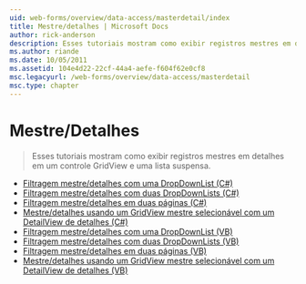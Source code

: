 ```yaml
---
uid: web-forms/overview/data-access/masterdetail/index
title: Mestre/detalhes | Microsoft Docs
author: rick-anderson
description: Esses tutoriais mostram como exibir registros mestres em detalhes em um controle GridView e uma lista suspensa.
ms.author: riande
ms.date: 10/05/2011
ms.assetid: 104e4d22-22cf-44a4-aefe-f604f62e0cf8
msc.legacyurl: /web-forms/overview/data-access/masterdetail
msc.type: chapter
---
```

<a name="masterdetail"></a>Mestre/Detalhes
====================
> Esses tutoriais mostram como exibir registros mestres em detalhes em um controle GridView e uma lista suspensa.


- [Filtragem mestre/detalhes com uma DropDownList (C#)](master-detail-filtering-with-a-dropdownlist-cs.md)
- [Filtragem mestre/detalhes com duas DropDownLists (C#)](master-detail-filtering-with-two-dropdownlists-cs.md)
- [Filtragem mestre/detalhes em duas páginas (C#)](master-detail-filtering-across-two-pages-cs.md)
- [Mestre/detalhes usando um GridView mestre selecionável com um DetailView de detalhes (C#)](master-detail-using-a-selectable-master-gridview-with-a-details-detailview-cs.md)
- [Filtragem mestre/detalhes com uma DropDownList (VB)](master-detail-filtering-with-a-dropdownlist-vb.md)
- [Filtragem mestre/detalhes com duas DropDownLists (VB)](master-detail-filtering-with-two-dropdownlists-vb.md)
- [Filtragem mestre/detalhes em duas páginas (VB)](master-detail-filtering-across-two-pages-vb.md)
- [Mestre/detalhes usando um GridView mestre selecionável com um DetailView de detalhes (VB)](master-detail-using-a-selectable-master-gridview-with-a-details-detailview-vb.md)
